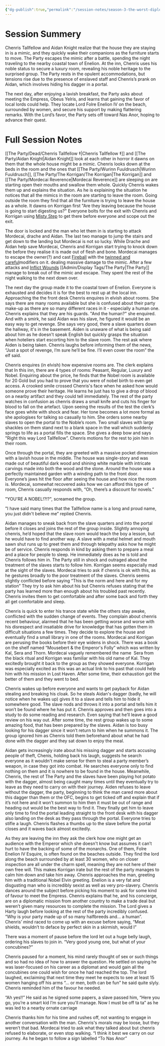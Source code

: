 ```yaml
---
{"dg-publish":true,"permalink":"/session-notes/season-3-the-worst-diplomates/session-13/","noteIcon":"","created":"2024-09-26T22:10:53.771+01:00","updated":"2024-12-23T14:12:46.560+00:00"}
---
```



# Session Summery
Chenris Tallfellow and Aidan Knight realize that the house they are staying in is a mimic, and they quickly wake their companions as the furniture starts to move. The Party escapes the mimic after a battle, spending the night traveling to the nearby coastal town of Enelion. At the inn, Chenris uses his noble status to secure a luxury room, revealing his noble heritage to the surprised group. The Party rests in the opulent accommodations, but tensions rise due to the presence of enslaved staff and Chenris’s prank on Aidan, which involves hiding his dagger in a portal.

The next day, after enjoying a lavish breakfast, the Party asks about meeting the Empress, Obeus Yelris, and learns that gaining the favor of local lords could help. They locate Lord Folre Enelion IV on the beach, surrounded by women, and secure his support by making flattering remarks. With the Lord’s favor, the Party sets off toward Nas Anor, hoping to advance their quest.

# Full Session Notes
[[The Party/Dead/Chenris Tallfellow ‡\|Chenris Tallfellow ‡]] and [[The Party/Aidan Knight\|Aidan Knight]] look at each other in horror it dawns on them that the whole house might be a mimic. Chenris looks down at the beds in the room and the ones that [[The Party/Wurinn Fuuldrusch\|Wurinn Fuuldrusch]], [[The Party/The Korrigan/The Korrigan\|The Korrigan]] and [[The Party/Mordecai Reverence\|Mordecai Reverence]] are sleeping on are starting open their mouths and swallow them whole. Quickly Chenris wakes them up and explains the situation. As he is explaining the situation he notices that all the mimics in the room are starting to leave the room. Going outside the room they find that all the furniture is trying to leave the house as a whole. It dawns on Korrigan first "Are they leaving because the house is going to start digesting us?" Everyone bolts for the exit with Chenris and Korrigan using [Misty Step](https://www.dndbeyond.com/spells/2195-misty-step) to get there before everyone and scope out the exit. 

The door is locked and the man who let them in is starting to attack Mordecai, drache and Aidan. The last two manage to jump the stairs and get down to the landing but Mordecai is not so lucky. While Drache and Aidan help save Mordecai, Chenris and Korrigan start trying to knock down the before they realise it is made out of flesh and bone. Mordecai manages to escape the owner(?) and cast [Fireball](https://www.dndbeyond.com/spells/2102-fireball) with the [twinned and careful](https://rpgbot.net/dnd5/characters/classes/sorcerer/metamagic/#metamagic-options)modifiers on it. dealing massive damage to the mimic. After a few attacks and [Inflict Wounds](https://www.dndbeyond.com/spells/2156-inflict-wounds) [[Admin/Display Tags/The Party\|The Party]] manage to break out of the mimic and escape. They spent the rest of the night walking to the next down over. 

The next day the group made it to the coastal town of Enelion. Everyone is exhausted and decides it is for the best to rest up at the local inn. Approaching the the front desk Chenris enquires in elvish about rooms. She says there are many rooms available but she is confused about their party make-up as there are so many different races in it - especially a human one. Chenris explains that they are his guards. "And the human?" she enquired. And with a smirk, he said Aidan was his slave, he figured it would be an easy way to get revenge. She says very good, there a slave quarters down the hallway, it's in the basement. Aiden is unaware of what is being said about him as he doesn't speak English but quickly grasps the situation when hoteliers start escorting him to the slave room. The rest ask where Aiden is being taken. Chenris laughs before informing them of the news, “Just a spot of revenge, I’m sure he’ll be fine. I’ll even cover the room” the elf said.

Chenris enquires (in elvish) how expensive rooms are. The clerk explains that In this inn, there are 4 types of rooms: Peasant, Regular, Luxury and Nobel. Enquiring about the price, he finds that the Nobel room is available for 20 Gold but you had to prove that you were of nobel birth to even get access. A crooked smile crossed Chenris's face when he asked how would someone prove their heritage. He learns he just has to give a drop of blood on a nearby artifact and they could tell immediately. The rest of the party watches in confusion as chenris draws a small knife and cuts his finger for blood to fall on the artefact. Upon seeing the results of the test the clerk’s face goes white with shock and fear. Her tone becomes a lot more formal as she apologises for talking so casually to him. She orders some nearby slaves to open the portal to the Noble’s room. Two small slaves with large shackles on them stand next to a blank space in the wall which suddenly springs to life as a portal fills the space. She gives a deep bow and says "Right this way Lord Tallfellow”. Chenris motions for the rest to join him in their room.

Once through the portal, they are greeted with a massive pocket dimension with a lavish house in the middle. The house was single-story and was made out of beautiful dark wood and shining white marble with intricate carvings made into both the wood and the stone. Around the house was a perfectly maintained garden with a winding path to the front door. Everyone’s jaws hit the floor after seeing the house and how nice the room is. Mordecai, somewhat recovered asks how we can afford this type of room, Chenris casually responds with, “Oh, there’s a discount for novels.” 

"YOU'RE A NOBEL!?!?", screamed the group.

"I have said many times that the Tallfellow name is a long and proud name, you just didn't believe me” replied Chenris.

Aidan manages to sneak back from the slave quarters and into the portal before it closes and joins the rest of the group inside. Slightly annoying chenris, he’d hoped that the slave room would teach the boy a lesson, but he would have to find another way. A slave with a metal helmet and mouth sawn shut runs up to greet them and through telepathy asks how he might be of service. Chenris responds in kind by asking them to prepare a meal and a place for people to sleep. He immediately does as he is told and Chenris follows him in. The Party still in shock and outraged about the treatment of the slaves starts to follow him. Korrigan seems especially mad at the sight of the slaves. Mordecai tries to ask if chenris is ok with this, as he gestures broadly to the poor treatment of the slaves. Chenris seems slightly conflicted before saying “This is the norm and here and for my station” They try to ask him about his but Chenris refuses stating that the party has learned more than enough about his troubled past recently. Chenris invites them to get comfortable and after some back and forth they all get comfortable and sleep.

Chenris is quick to enter his trance state while the others stay awake, conflicted with the sudden change of events. They complain about chenris recent behaviour, alarmed that he has been getting worse and worse with his disrespect and insatiable drive for knowledge that has gotten them in difficult situations a few times. They decide to explore the house and eventually find a small library in one of the rooms. Mordecai and Korrigan are perusing the books before their eye widens in shock. There was a book on the shelf named “Mousebert & the Emperor's Folly” which was written by Kal, Sera and Thorn. Mordecai vaguely remembered the name  Sera from the black ritual and Korrigan was familiar with his old name of Kal. They excitedly brought it back to the group as they showed everyone. Korrigan was especially excited as this was an actual link to his past that could help him with his mission in Lost Haven. After some time, their exhaustion got the better of them and they went to bed. 

Chenris wakes up before everyone and wants to get payback for Aidan stealing and breaking his cloak. So he steals Aidan's dagger (badly, he will notice when he wakes up) gives it to a slave and tells him to hide it somewhere good. The slave nods and throws it into a portal and tells him it won’t be found where he has put it. Chenris approves and then goes into a study to do some reading and research. Even saying that he’ll leave a good review on his way out. After some time, the rest group wakes up to some amazing food, that has been prepared by the slaves. Aidan is too busy looking for his dagger since it won’t return to him when he summons it. The group ignored him as Chenris told them beforehand about what he had done with the dagger and they sat down to enjoy the meal. 
  

Aidan gets increasingly irate about his missing dagger and starts accusing people of theft, Chenis, holding back his laugh, suggests he search everyone as it wouldn't make sense for them to steal a party member’s weapon, in case they got into combat. He searches everyone only to find nothing on them and it is nowhere to be found in the house. Meanwhile, Chenris, the rest of The Party and the slaves have been playing hot potato with the dagger, almost being caught many times until they eventually try to leave as they need to carry on with their journey. Aiden refuses to leave without the dagger, the party, beginning to think the man cared more about this dagger than them or the OFC, begins to get ticked off and explain that if it’s not here and it won’t summon to him then it must be out of range and heading out would be the best way to find it. They finally get him to leave only time to find the portal leading straight to the front desk with his dagger also landing on the desk as they pass through the portal. Everyone tries to stifle a laugh. Chenris flashes a thumbs up to the slave before the portal closes and it waves back almost excitedly.

As they are leaving the inn they ask the clerk how one might get an audience with the Emperor which she doesn't know but assumes it can’t hurt to have the backing of some of the monarchs. One of them, Folre Enelion IV Esquire, is often found on the beaches outside. They find the lord along the beach surrounded by at least 30 women, who on closer inspection are all under the charm spell, meaning they are not here of their own free will. This makes Korrigan irate but the rest of the party manages to calm him down and take him away. Chenris approaches the man, greeting him with a traditional Nobel Elvin greeting. Enelion is a very fat and disgusting man who is incredibly sexist as well as very pro-slavery. Chenris dances around the subject before picking his moment to ask for some kind of favour to meet the Empress. Chenris explains that he, and his concierge, are on a diplomatic mission from another country to make a trade deal but weren’t given many resources to complete the mission. The Lord gives a Harty laugh before looking at the rest of the party incredibly confused. “Why is your party made up of so many halfbreeds and… a human”. Chenris’ mind raced to come up with an excuse before saying, “Meat shields, wouldn’t to deface by perfect skin in a skirmish, would I”

There was a moment of pause before the lord let out a huge belly laugh, ordering his slaves to join in. “Very good young one, but what of your concubines?” 

Chenris paused for a moment, his mind rarely thought of sex or such things and so had no idea of how to answer the question. He settled on saying he was laser-focused on his career as a diplomat and would gain all the concubines one could wish for once he had reached the top. The lord laughed, exclaiming that next time they meet he expects to see at least 15 women hanging off his arms “… or men, both can be fun” he said quite slyly. Chenris reminded him of the favour he needed. 

“Ah yes!!” He said as he signed some papers, a slave passed him, “Here you go, you’re a smart kid I’m sure you'll manage. Now I must be off ta ta” as he was led to a nearby ornate carriage

Chenris thanks him for his time and rushes off, not wanting to engage in another conversation with the man. Chenris's morals may be loose, but they weren’t that bad. Mordecai tried to ask what they talked about but chenris refused to elaborate, or even stop walking. “I think it best we carry on our journey. As he began to follow a sign labelled “To Nas Anor”